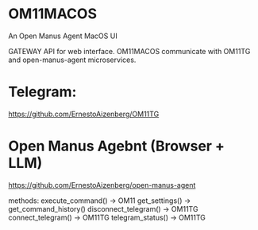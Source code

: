 # OM11MACOS
An Open Manus Agent MacOS UI

GATEWAY API for web interface.
OM11MACOS communicate with OM11TG and open-manus-agent microservices.

# Telegram:
https://github.com/ErnestoAizenberg/OM11TG

# Open Manus Agebnt (Browser + LLM)
https://github.com/ErnestoAizenberg/open-manus-agent

methods:
execute_command() -> OM11
get_settings() -> 
get_command_history()
disconnect_telegram() -> OM11TG
connect_telegram() -> OM11TG
telegram_status() -> OM11TG








